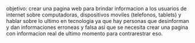 objetivo:
crear una pagina web para brindar informacion a los usuarios de internet sobre computadoras,
dispositivos moviles (telefonos, tablets) y hablar sobre lo ultimo en tecnologia
ya que hay personas que desinforman y dan informaciones erroneas y falsa 
asi que se necesita crear una pagina con informacion real de ultimo momento para contrarestrar eso.